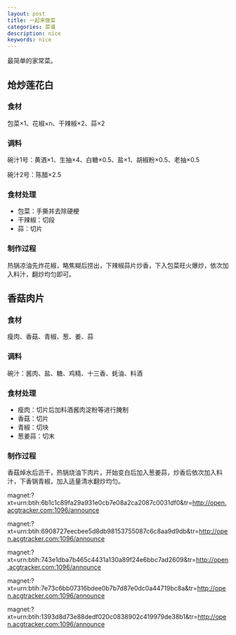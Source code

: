 ```yaml
---
layout: post
title: 一起来做菜
categories: 菜谱
description: nice
keywords: nice
---
```


最简单的家常菜。

## 炝炒莲花白

### 食材

包菜×1、花椒×n、干辣椒×2、蒜×2

### 调料

碗汁1号：黄酒×1、生抽×4、白糖×0.5、盐×1、胡椒粉×0.5、老抽×0.5

碗汁2号：陈醋×2.5

### 食材处理

- 包菜：手撕并去除硬梗
- 干辣椒：切段
- 蒜：切片

### 制作过程

热锅凉油先炸花椒，略焦糊后捞出，下辣椒蒜片炒香，下入包菜旺火爆炒，依次加入料汁，翻炒均匀即可。

## 香菇肉片

### 食材

瘦肉、香菇、青椒、葱、姜、蒜

### 调料

碗汁：酱肉、盐、糖、鸡精、十三香、蚝油、料酒

### 食材处理

- 瘦肉：切片后加料酒酱肉淀粉等进行腌制
- 香菇：切片
- 青椒：切块
- 葱姜蒜：切末

### 制作过程

香菇焯水后沥干，热锅烧油下肉片，开始变白后加入葱姜蒜，炒香后依次加入料汁，下香锅青椒，加入适量清水翻炒均匀。

magnet:?xt=urn:btih:6b1c1c89fa29a931e0cb7e08a2ca2087c0031df0&tr=http://open.acgtracker.com:1096/announce

magnet:?xt=urn:btih:6908727eecbee5d8db98153755087c6c8aa9d9db&tr=http://open.acgtracker.com:1096/announce

magnet:?xt=urn:btih:743e1dba7b465c4431a130a89f24e6bbc7ad2609&tr=http://open.acgtracker.com:1096/announce

magnet:?xt=urn:btih:7e73c6bb07316bdee0b7b7d87e0dc0a44719bc8a&tr=http://open.acgtracker.com:1096/announce

magnet:?xt=urn:btih:1393d8d73e88dedf020c0838902c419979de38b1&tr=http://open.acgtracker.com:1096/announce
